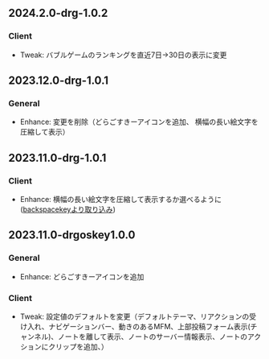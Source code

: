<!--
## 2023.x.x (unreleased)

### General
-

### Client
-

### Server
-

-->

## 2024.2.0-drg-1.0.2

### Client
- Tweak: バブルゲームのランキングを直近7日→30日の表示に変更

## 2023.12.0-drg-1.0.1

### General
- Enhance: 変更を削除（どらごすきーアイコンを追加、 横幅の長い絵文字を圧縮して表示）

## 2023.11.0-drg-1.0.1

### Client
- Enhance: 横幅の長い絵文字を圧縮して表示するか選べるように ([backspacekeyより取り込み](https://github.com/kanarikanaru/backspacekey))

## 2023.11.0-drgoskey1.0.0

### General
- Enhance: どらごすきーアイコンを追加

### Client
- Tweak: 設定値のデフォルトを変更（デフォルトテーマ、リアクションの受け入れ、ナビゲーションバー、動きのあるMFM、上部投稿フォーム表示(チャンネル)、ノートを離して表示、ノートのサーバー情報表示、ノートのアクションにクリップを追加、）
